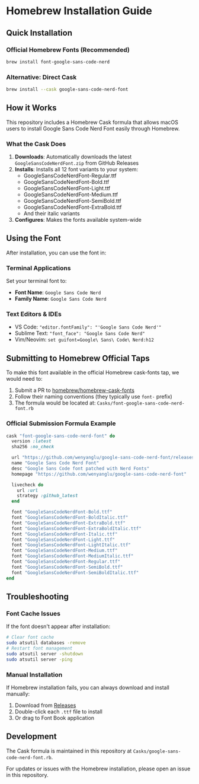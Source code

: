 # Homebrew Installation Guide

## Quick Installation

### Official Homebrew Fonts (Recommended)
```bash
brew install font-google-sans-code-nerd
```

### Alternative: Direct Cask
```bash
brew install --cask google-sans-code-nerd-font
```

## How it Works

This repository includes a Homebrew Cask formula that allows macOS users to install Google Sans Code Nerd Font easily through Homebrew.

### What the Cask Does

1. **Downloads**: Automatically downloads the latest `GoogleSansCodeNerdFont.zip` from GitHub Releases
2. **Installs**: Installs all 12 font variants to your system:
   - GoogleSansCodeNerdFont-Regular.ttf
   - GoogleSansCodeNerdFont-Bold.ttf
   - GoogleSansCodeNerdFont-Light.ttf
   - GoogleSansCodeNerdFont-Medium.ttf
   - GoogleSansCodeNerdFont-SemiBold.ttf
   - GoogleSansCodeNerdFont-ExtraBold.ttf
   - And their italic variants
3. **Configures**: Makes the fonts available system-wide

## Using the Font

After installation, you can use the font in:

### Terminal Applications
Set your terminal font to:
- **Font Name**: `Google Sans Code Nerd`
- **Family Name**: `Google Sans Code Nerd`

### Text Editors & IDEs
- VS Code: `"editor.fontFamily": "'Google Sans Code Nerd'"`
- Sublime Text: `"font_face": "Google Sans Code Nerd"`
- Vim/Neovim: `set guifont=Google\ Sans\ Code\ Nerd:h12`

## Submitting to Homebrew Official Taps

To make this font available in the official Homebrew cask-fonts tap, we would need to:

1. Submit a PR to [homebrew/homebrew-cask-fonts](https://github.com/Homebrew/homebrew-cask-fonts)
2. Follow their naming conventions (they typically use `font-` prefix)
3. The formula would be located at: `Casks/font-google-sans-code-nerd-font.rb`

### Official Submission Formula Example

```ruby
cask "font-google-sans-code-nerd-font" do
  version :latest
  sha256 :no_check

  url "https://github.com/wenyanglu/google-sans-code-nerd-font/releases/latest/download/GoogleSansCodeNerdFont.zip"
  name "Google Sans Code Nerd Font"
  desc "Google Sans Code font patched with Nerd Fonts"
  homepage "https://github.com/wenyanglu/google-sans-code-nerd-font"

  livecheck do
    url :url
    strategy :github_latest
  end

  font "GoogleSansCodeNerdFont-Bold.ttf"
  font "GoogleSansCodeNerdFont-BoldItalic.ttf"
  font "GoogleSansCodeNerdFont-ExtraBold.ttf"
  font "GoogleSansCodeNerdFont-ExtraBoldItalic.ttf"
  font "GoogleSansCodeNerdFont-Italic.ttf"
  font "GoogleSansCodeNerdFont-Light.ttf"
  font "GoogleSansCodeNerdFont-LightItalic.ttf"
  font "GoogleSansCodeNerdFont-Medium.ttf"
  font "GoogleSansCodeNerdFont-MediumItalic.ttf"
  font "GoogleSansCodeNerdFont-Regular.ttf"
  font "GoogleSansCodeNerdFont-SemiBold.ttf"
  font "GoogleSansCodeNerdFont-SemiBoldItalic.ttf"
end
```

## Troubleshooting

### Font Cache Issues
If the font doesn't appear after installation:
```bash
# Clear font cache
sudo atsutil databases -remove
# Restart font management
sudo atsutil server -shutdown
sudo atsutil server -ping
```

### Manual Installation
If Homebrew installation fails, you can always download and install manually:
1. Download from [Releases](https://github.com/wenyanglu/google-sans-code-nerd-font/releases/latest)
2. Double-click each `.ttf` file to install
3. Or drag to Font Book application

## Development

The Cask formula is maintained in this repository at `Casks/google-sans-code-nerd-font.rb`.

For updates or issues with the Homebrew installation, please open an issue in this repository.